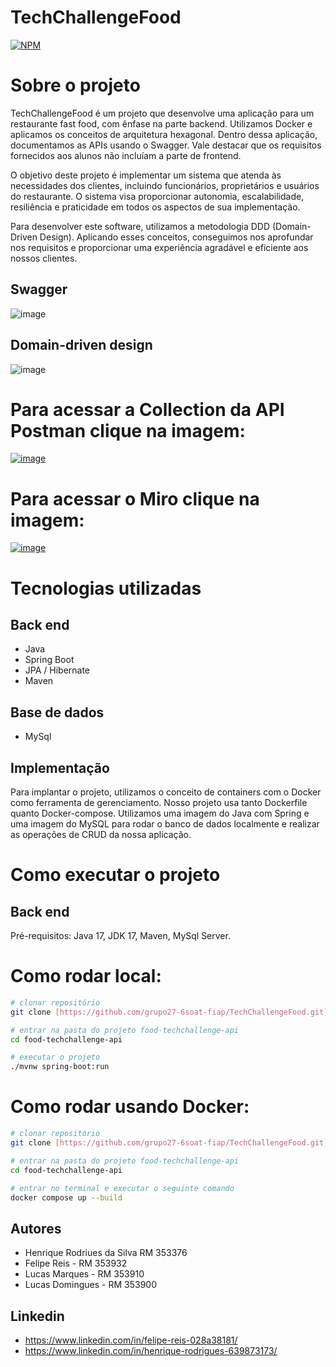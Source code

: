 # TechChallengeFood
[![NPM](https://img.shields.io/npm/l/react)](https://github.com/grupo27-6soat-fiap/TechChallengeFood/blob/ac0b311cf474702ef975e8d188af4a854badcd0f/LICENSE)

# Sobre o projeto

TechChallengeFood é um projeto que desenvolve uma aplicação para um restaurante fast food, com ênfase na parte backend. Utilizamos Docker e aplicamos os conceitos de arquitetura hexagonal. Dentro dessa aplicação, documentamos as APIs usando o Swagger. Vale destacar que os requisitos fornecidos aos alunos não incluíam a parte de frontend.

O objetivo deste projeto é implementar um sistema que atenda às necessidades dos clientes, incluindo funcionários, proprietários e usuários do restaurante. O sistema visa proporcionar autonomia, escalabilidade, resiliência e praticidade em todos os aspectos de sua implementação.

Para desenvolver este software, utilizamos a metodologia DDD (Domain-Driven Design). Aplicando esses conceitos, conseguimos nos aprofundar nos requisitos e proporcionar uma experiência agradável e eficiente aos nossos clientes.
## Swagger
![image](https://github.com/grupo27-6soat-fiap/TechChallengeFood/assets/167378602/555e0c0a-8764-4cc8-b62f-9ff404b92ea3)

## Domain-driven design
![image](https://github.com/grupo27-6soat-fiap/TechChallengeFood/assets/167378602/06481679-ca3c-4b1d-a574-80e3fc1adcbc)

# Para acessar a Collection da API Postman clique na imagem:
[![image](https://github.com/grupo27-6soat-fiap/TechChallengeFood/assets/167378602/7c176de0-6cf8-4d62-9b7d-53cccf43caca)
](https://github.com/grupo27-6soat-fiap/TechChallengeFood/blob/7db2018ad0638a380aa5bbc533998362560f924b/CollectionAPIPostman.json)

# Para acessar o Miro clique na imagem:
[![image](https://github.com/grupo27-6soat-fiap/TechChallengeFood/assets/167378602/ac2545b8-8be5-4b5d-8887-aefd81242c4e)
](https://miro.com/app/board/uXjVKStNlQI=/?share_link_id=418037355467)

# Tecnologias utilizadas
## Back end
- Java
- Spring Boot
- JPA / Hibernate
- Maven

## Base de dados
- MySql

## Implementação
Para implantar o projeto, utilizamos o conceito de containers com o Docker como ferramenta de gerenciamento. Nosso projeto usa tanto Dockerfile quanto Docker-compose. Utilizamos uma imagem do Java com Spring e uma imagem do MySQL para rodar o banco de dados localmente e realizar as operações de CRUD da nossa aplicação.

# Como executar o projeto

## Back end
Pré-requisitos: Java 17, JDK 17, Maven, MySql Server.

# Como rodar local:

```bash
# clonar repositório
git clone [https://github.com/grupo27-6soat-fiap/TechChallengeFood.git]

# entrar na pasta do projeto food-techchallenge-api
cd food-techchallenge-api

# executar o projeto
./mvnw spring-boot:run
```
# Como rodar usando Docker:
```bash
# clonar repositório
git clone [https://github.com/grupo27-6soat-fiap/TechChallengeFood.git]

# entrar na pasta do projeto food-techchallenge-api
cd food-techchallenge-api

# entrar no terminal e executar o seguinte comando
docker compose up --build
```

## Autores

- Henrique Rodriues da Silva RM 353376
- Felipe Reis - RM 353932
- Lucas Marques - RM 353910
- Lucas Domingues - RM 353900

## Linkedin

- https://www.linkedin.com/in/felipe-reis-028a38181/
- https://www.linkedin.com/in/henrique-rodrigues-639873173/


